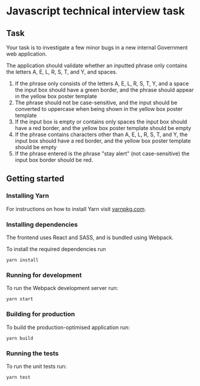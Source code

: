 # Javascript technical interview task

## Task

Your task is to investigate a few minor bugs in a new internal Government web application.

The application should validate whether an inputted phrase only contains the letters A, E, L, R, S, T, and Y, and spaces.

1. If the phrase only consists of the letters A, E, L, R, S, T, Y, and a space the input box should have a green border, and the phrase should appear in the yellow box poster template
2. The phrase should not be case-sensitive, and the input should be converted to uppercase when being shown in the yellow box poster template
3. If the input box is empty or contains only spaces the input box should have a red border, and the yellow box poster template should be empty
4. If the phrase contains characters other than A, E, L, R, S, T, and Y, the input box should have a red border, and the yellow box poster template should be empty
5. If the phrase entered is the phrase "stay alert" (not case-sensitive) the input box border should be red.

## Getting started

### Installing Yarn

For instructions on how to install Yarn visit [yarnpkg.com](https://yarnpkg.com/lang/en/).

### Installing dependencies

The frontend uses React and SASS, and is bundled using Webpack.

To install the required dependencies run

```
yarn install
```

### Running for development

To run the Webpack development server run:

```
yarn start
```

### Building for production

To build the production-optimised application run:

```
yarn build
```

### Running the tests

To run the unit tests run:

```
yarn test
```
